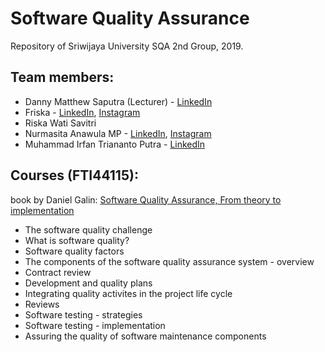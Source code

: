 # Software Quality Assurance

Repository of Sriwijaya University SQA 2nd Group, 2019.

## Team members:

* Danny Matthew Saputra (Lecturer) - [LinkedIn](https://www.linkedin.com/in/dannysaputra/)
* Friska - [LinkedIn](https://www.linkedin.com/in/friska-saryono-1902b0198/), [Instagram](https://www.instagram.com/friskadmyn12/)
* Riska Wati Savitri
* Nurmasita Anawula MP - [LinkedIn](https://www.linkedin.com/in/nurmasita-anawula-mp-039783164/), [Instagram](http://instagram.com/ana.wulaa)
* Muhammad Irfan Triananto Putra - [LinkedIn](https://www.linkedin.com/in/trianantoputra/)

## Courses (FTI44115):
book by Daniel Galin: [Software Quality Assurance, From theory to implementation](https://www.amazon.com/Software-Quality-Assurance-Theory-Implementation/dp/0201709457)

* The software quality challenge
* What is software quality?
* Software quality factors
* The components of the software quality assurance system - overview
* Contract review
* Development and quality plans
* Integrating quality activites in the project life cycle
* Reviews
* Software testing - strategies
* Software testing - implementation
* Assuring the quality of software maintenance components